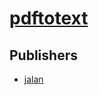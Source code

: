# [pdftotext](https://pypi.org/project/pdftotext)



## Publishers
- [jalan](https://pypi.org/user/jalan)

